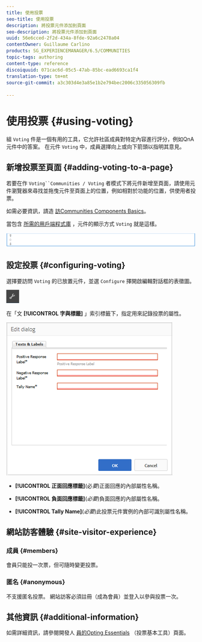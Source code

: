 ```yaml
---
title: 使用投票
seo-title: 使用投票
description: 將投票元件添加到頁面
seo-description: 將投票元件添加到頁面
uuid: 56e6cced-2f2d-434a-8fde-92a6c2478a04
contentOwner: Guillaume Carlino
products: SG_EXPERIENCEMANAGER/6.5/COMMUNITIES
topic-tags: authoring
content-type: reference
discoiquuid: 071cac6d-05c5-47ab-85bc-ead6693ca1f4
translation-type: tm+mt
source-git-commit: a3c303d4e3a85e1b2e794bec2006c335056309fb

---
```



# 使用投票 {#using-voting}

組 `Voting` 件是一個有用的工具，它允許社區成員對特定內容進行評分，例如QnA元件中的答案。 在元件 `Voting` 中，成員選擇向上或向下箭頭以指明其意見。

## 新增投票至頁面 {#adding-voting-to-a-page}

若要在作 `Voting``Communities / Voting` 者模式下將元件新增至頁面，請使用元件瀏覽器來尋找並拖曳元件至頁面上的位置，例如相對於功能的位置，供使用者投票。

如需必要資訊，請造 [訪Communities Components Basics](basics.md)。

當包含 [所需的用戶端程式庫](essentials-voting.md#essentials-for-client-side) ，元件的顯示方式 `Voting` 就是這樣。

![chlimage_1-307](assets/chlimage_1-307.png)

## 設定投票 {#configuring-voting}

選擇要訪問 `Voting` 的已放置元件，並選 `Configure` 擇開啟編輯對話框的表徵圖。

![chlimage_1-308](assets/chlimage_1-308.png)

在「文 **[!UICONTROL 字與標籤]** 」索引標籤下，指定用來記錄投票的屬性。

![chlimage_1-309](assets/chlimage_1-309.png)

* **[!UICONTROL 正面回應標籤]**(必&#x200B;*要*)正面回應的內部屬性名稱。

* **[!UICONTROL 負面回應標籤]**(*必要*)負面回應的內部屬性名稱。

* **[!UICONTROL Tally Name]**(*必要*)此投票元件實例的內部可識別屬性名稱。

## 網站訪客體驗 {#site-visitor-experience}

### 成員 {#members}

會員只能投一次票，但可隨時變更投票。

### 匿名 {#anonymous}

不支援匿名投票。 網站訪客必須註冊（成為會員）並登入以參與投票一次。

## 其他資訊 {#additional-information}

如需詳細資訊，請參閱開發人 [員的Opting Essentials](essentials-voting.md) （投票基本工具）頁面。
